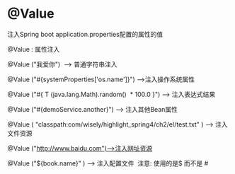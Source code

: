 


# @Value

注入Spring boot application.properties配置的属性的值

@Value : 属性注入

@Value ("我爱你")  --> 普通字符串注入

@Value ("#{systemProperties['os.name']}") -->注入操作系统属性

@Value ("#{ T (java.lang.Math).random()  * 100.0 }") --> 注入表达式结果

@Value ("#{demoService.another}") --> 注入其他Bean属性

@Value ( "classpath:com/wisely/highlight_spring4/ch2/el/test.txt" ) --> 注入文件资源

@Value ("http://www.baidu.com")-->注入网址资源

@Value ("${book.name}" ) --> 注入配置文件  注意: 使用的是$ 而不是 #
